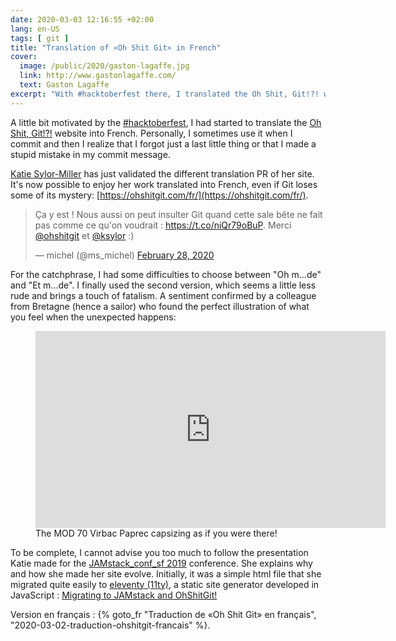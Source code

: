 ```yaml
---
date: 2020-03-03 12:16:55 +02:00
lang: en-US
tags: [ git ]
title: "Translation of «Oh Shit Git» in French"
cover:
  image: /public/2020/gaston-lagaffe.jpg
  link: http://www.gastonlagaffe.com/
  text: Gaston Lagaffe
excerpt: "With #hacktoberfest there, I translated the Oh Shit, Git!?! website into French."
---
```


A little bit motivated by the [#hacktoberfest](https://dev.to/michelc/selfish-hacktoberfest-2019-4g5l), I had started to translate the [Oh Shit, Git!?!](https://ohshitgit.com/) website into French. Personally, I sometimes use it when I commit and then I realize that I forgot just a last little thing or that I made a stupid mistake in my commit message.

[Katie Sylor-Miller](https://twitter.com/ksylor) has just validated the different translation PR of her site. It's now possible to enjoy her work translated into French, even if Git loses some of its mystery: [https://ohshitgit.com/fr/](https://ohshitgit.com/fr/).

<blockquote class="twitter-tweet tw-align-center"><p lang="fr" dir="ltr">Ça y est ! Nous aussi on peut insulter Git quand cette sale bête ne fait pas comme ce qu&#39;on voudrait : <a href="https://t.co/niQr79oBuP">https://t.co/niQr79oBuP</a>. Merci <a href="https://twitter.com/ohshitgit?ref_src=twsrc%5Etfw">@ohshitgit</a> et <a href="https://twitter.com/ksylor?ref_src=twsrc%5Etfw">@ksylor</a> :)</p>&mdash; michel (@ms_michel) <a href="https://twitter.com/ms_michel/status/1233337074364841984?ref_src=twsrc%5Etfw">February 28, 2020</a></blockquote> <script async src="https://platform.twitter.com/widgets.js" charset="utf-8"></script>

For the catchphrase, I had some difficulties to choose between "Oh m...de" and "Et m...de". I finally used the second version, which seems a little less rude and brings a touch of fatalism. A sentiment confirmed by a colleague from Bretagne (hence a sailor) who found the perfect illustration of what you feel when the unexpected happens:

<figure class="video">
  <iframe width="560"
          height="315"
          src="https://www.youtube.com/embed/YganM4xVTac?start=80"
          frameborder="0"
          allow="accelerometer; autoplay; encrypted-media; gyroscope; picture-in-picture"
          allowfullscreen>
  </iframe>
  <figcaption>
    The MOD 70 Virbac Paprec capsizing as if you were there!
  </figcaption>
</figure>

To be complete, I cannot advise you too much to follow the presentation Katie made for the [JAMstack_conf_sf 2019](https://jamstackconf.com/#2019) conference. She explains why and how she made her site evolve. Initially, it was a simple html file that she migrated quite easily to [eleventy (11ty)](https://www.11ty.io/), a static site generator developed in JavaScript : [Migrating to JAMstack and OhShitGit!](https://www.youtube.com/watch?v=PqlhYVqLDm0)

<div class="encart">

Version en français : {% goto_fr "Traduction de «Oh Shit Git» en français", "2020-03-02-traduction-ohshitgit-francais" %}.

</div>
